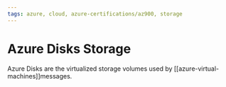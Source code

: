 ```yaml
---
tags: azure, cloud, azure-certifications/az900, storage
---
```


# Azure Disks Storage

Azure Disks are the virtualized storage volumes used by [[azure-virtual-machines]]messages.
